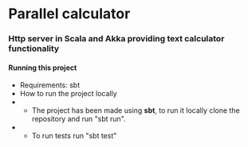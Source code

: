 # Parallel calculator

### Http server in Scala and Akka providing text calculator functionality
#### Running this project
- Requirements: sbt
- How to run the project locally
- - The project has been made using **sbt**, to run it locally clone the repository and run "sbt run".
- - To run tests run "sbt test"
